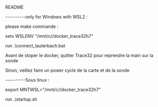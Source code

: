 README 

----------only for Windows with WSL2 : 



please make commande : 

setx WSLENV "/mnt/c/<your path>/docker_trace32h7"

run .\connect_lauterbach.bat

Avant de stoper le docker, quitter Trace32 pour reprendre la main sur la sonde 

Sinon, veillez faire un power cycle de la carte et de la sonde 


----------Sous linux : 

export MNTWSL="/mnt/c/<your path>/docker_trace32h7"

run ./startup.sh